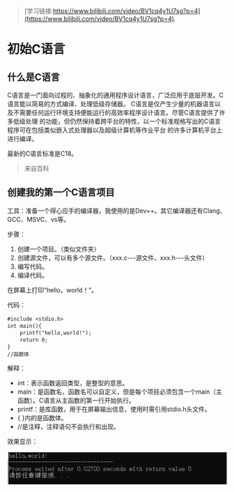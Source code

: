 > [学习链接:https://www.bilibili.com/video/BV1cq4y1U7sg?p=4](https://www.bilibili.com/video/BV1cq4y1U7sg?p=4).
# 初始C语言
## 什么是C语言
C语言是一门面向过程的、抽象化的通用程序设计语言，广泛应用于底层开发。C语言能以简易的方式编译、处理低级存储器。
C语言是仅产生少量的机器语言以及不需要任何运行环境支持便能运行的高效率程序设计语言。尽管C语言提供了许多低级处理
的功能，但仍然保持着跨平台的特性，以一个标准规格写出的C语言程序可在包括类似嵌入式处理器以及超级计算机等作业平台
的许多计算机平台上进行编译。

最新的C语言标准是C18。
> 来自百科
## 创建我的第一个C语言项目
工具：准备一个得心应手的编译器，我使用的是Dev++。其它编译器还有Clang、GCC、MSVC、vs等。

步骤：
1. 创建一个项目。（类似文件夹）
2. 创建源文件，可以有多个源文件。（xxx.c---源文件、xxx.h---头文件）
3. 编写代码。
4. 编译代码。

在屏幕上打印“hello，world！”。

代码：

    #include <stdio.h>
    int main(){
        printf("hello,world!");
        return 0;
    }  
    //函数体  
    
解释：
* int：表示函数返回类型，是整型的意思。
* main：是函数名，函数名可以自定义，但是每个项目必须包含一个main（主函数）。C语言从主函数的第一行开始执行。
* printf：是库函数，用于在屏幕输出信息，使用时需引用stdio.h头文件。
* { }内的是函数体。
* //是注释，注释语句不会执行和出现。

效果显示：

![输出效果](https://github.com/zhoxz/My-study-notes/blob/main/hello.jpg)
